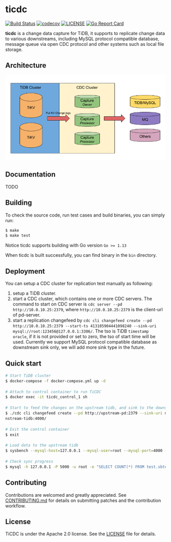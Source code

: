 # ticdc

[![Build Status](https://internal.pingcap.net/idc-jenkins/job/build_cdc_master/badge/icon)](https://internal.pingcap.net/idc-jenkins/job/build_cdc_master/)
[![codecov](https://codecov.io/gh/pingcap/ticdc/branch/master/graph/badge.svg)](https://codecov.io/gh/pingcap/ticdc)
[![LICENSE](https://img.shields.io/github/license/pingcap/ticdc.svg)](https://github.com/pingcap/ticdc/blob/master/LICENSE)
[![Go Report Card](https://goreportcard.com/badge/github.com/pingcap/ticdc)](https://goreportcard.com/report/github.com/pingcap/ticdc)

**ticdc** is a change data capture for TiDB, it supports to replicate change data to various downstreams, including MySQL protocol compatible database, message queue via open CDC protocol and other systems such as local file storage.

## Architecture

![architecture](./docs/media/cdc_architecture.png)

## Documentation

TODO

## Building

To check the source code, run test cases and build binaries, you can simply run:

```bash
$ make
$ make test
```

Notice ticdc supports building with Go version `Go >= 1.13`

When ticdc is built successfully, you can find binary in the `bin` directory.

## Deployment

You can setup a CDC cluster for replication test manually as following:

1. setup a TiDB cluster.
2. start a CDC cluster, which contains one or more CDC servers. The command to start on CDC server is `cdc server --pd http://10.0.10.25:2379`, where `http://10.0.10.25:2379` is the client-url of pd-server.
3. start a replication changefeed by `cdc cli changefeed create --pd http://10.0.10.25:2379 --start-ts 413105904441098240 --sink-uri mysql://root:123456@127.0.0.1:3306/`. The tso is TiDB `timestamp oracle`, if it is not provided or set to zero, the tso of start time will be used. Currently we support MySQL protocol compatible database as downstream sink only, we will add more sink type in the future.

## Quick start

```sh
# Start TiDB cluster
$ docker-compose -f docker-compose.yml up -d

# Attach to control container to run TiCDC
$ docker exec -it ticdc_control_1 sh

# Start to feed the changes on the upstream tidb, and sink to the downstream tidb
$ ./cdc cli changefeed create --pd http://upstream-pd:2379 --sink-uri mysql://root@dow
nstream-tidb:4000/

# Exit the control container
$ exit

# Load data to the upstream tidb
$ sysbench --mysql-host=127.0.0.1 --mysql-user=root --mysql-port=4000 --mysql-db=test oltp_insert --tables=1 --table-size=100000 prepare

# Check sync progress
$ mysql -h 127.0.0.1 -P 5000 -u root -e "SELECT COUNT(*) FROM test.sbtest1"
```

## Contributing
Contributions are welcomed and greatly appreciated. See [CONTRIBUTING.md](./CONTRIBUTING.md)
for details on submitting patches and the contribution workflow.

## License

TiCDC is under the Apache 2.0 license. See the [LICENSE](./LICENSE) file for details.
